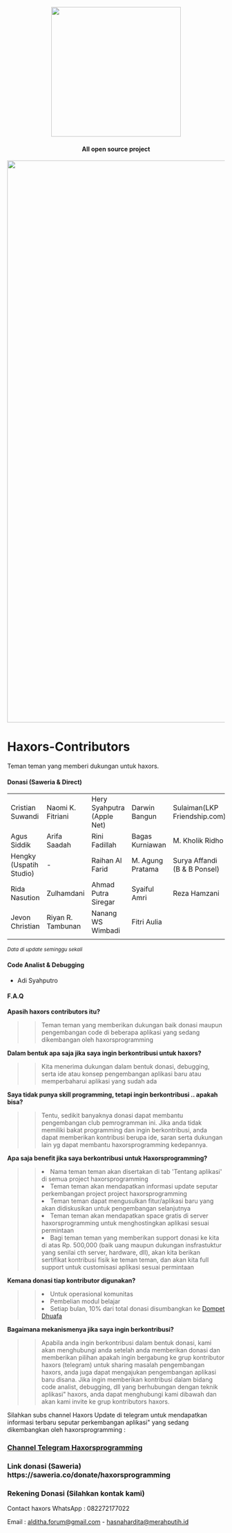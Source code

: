 <p align='center'>
<img src='https://haxors.or.id/images/logo_club.png' width='300'>
</p>

<h4 align='center'>All open source project</h4>

<p align='center'>
<img src='http://asset.justhasnah.my.id/screenshoot/Logo_Project/cover.png' width='1300'>
</p>

# Haxors-Contributors
Teman teman yang memberi dukungan untuk haxors.

<h4>Donasi (Saweria & Direct)</h4>

<table>
 <tr>
   <td>Cristian Suwandi</td><td>Naomi K. Fitriani</td><td>Hery Syahputra (Apple Net)</td><td>Darwin Bangun</td><td>Sulaiman(LKP Friendship.com)</td>
  </tr>
 <tr>
  <td>Agus Siddik</td><td>Arifa Saadah</td><td>Rini Fadillah</td><td>Bagas Kurniawan</td><td>M. Kholik Ridho</td>  
 </tr>
 <tr>
  <td>Hengky (Uspatih Studio)</td><td> - </td><td>Raihan Al Farid</td><td>M. Agung Pratama</td><td>Surya Affandi (B & B Ponsel)</td>
  </tr>
  <tr>
  <td>Rida Nasution</td><td>Zulhamdani</td><td>Ahmad Putra Siregar</td><td>Syaiful Amri</td><td>Reza Hamzani</td>
  </tr>
 <tr>
  <td>Jevon Christian</td><td>Riyan R. Tambunan</td><td>Nanang WS Wimbadi</td><td>Fitri Aulia</td><td></td>
  </tr>  
 <tr>
  <td></td><td></td><td></td><td></td><td></td>
  </tr>  
</table>

<small><i>Data di update seminggu sekali</i></small>

<h4>Code Analist & Debugging</h4>

- Adi Syahputro

<h4>F.A.Q</h4>

<b>Apasih haxors contributors itu?</b> 

>>Teman teman yang memberikan dukungan baik donasi maupun pengembangan code di beberapa aplikasi yang sedang dikembangan oleh haxorsprogramming

<b>Dalam bentuk apa saja jika saya ingin berkontribusi untuk haxors?</b>

>>Kita menerima dukungan dalam bentuk donasi, debugging, serta ide atau konsep pengembangan aplikasi baru atau memperbaharui aplikasi yang sudah ada

<b>Saya tidak punya skill programming, tetapi ingin berkontribusi .. apakah bisa?</b>

>> Tentu, sedikit banyaknya donasi dapat membantu pengembangan club pemrogramman ini. Jika anda tidak memiliki bakat programming dan ingin berkontribusi, anda dapat memberikan kontribusi berupa ide, saran serta dukungan lain yg dapat membantu haxorsprogramming kedepannya. 

<b>Apa saja benefit jika saya berkontribusi untuk Haxorsprogramming?</b>

>> <li> Nama teman teman akan disertakan di tab 'Tentang aplikasi' di semua project haxorsprogramming</li>
>> <li> Teman teman akan mendapatkan informasi update seputar perkembangan project project haxorsprogramming</li>
>> <li> Teman teman dapat mengusulkan fitur/aplikasi baru yang akan didiskusikan untuk pengembangan selanjutnya</li>
>> <li> Teman teman akan mendapatkan space gratis di server haxorsprogramming untuk menghostingkan aplikasi sesuai permintaan</li>
>> <li> Bagi teman teman yang memberikan support donasi ke kita di atas Rp. 500,000 (baik uang maupun dukungan insfrastuktur yang senilai cth server, hardware, dll), akan kita berikan sertifikat kontribusi fisik ke teman teman, dan akan kita full support untuk customisasi aplikasi sesuai permintaan</li>

<b>Kemana donasi tiap kontributor digunakan?</b>

>> <li> Untuk operasional komunitas</li>
>> <li> Pembelian modul belajar</li>
>> <li> Setiap bulan, 10% dari total donasi disumbangkan ke <a href='https://donasi.dompetdhuafa.org/'>Dompet Dhuafa</a></li>

<b>Bagaimana mekanismenya jika saya ingin berkontribusi?</b>

>> Apabila anda ingin berkontribusi dalam bentuk donasi, kami akan menghubungi anda setelah anda memberikan donasi dan memberikan pilihan apakah ingin bergabung ke grup kontributor haxors (telegram) untuk sharing masalah pengembangan haxors, anda juga dapat mengajukan pengembangan aplikasi baru disana. Jika ingin memberikan kontribusi dalam bidang code analist, debugging, dll yang berhubungan dengan teknik aplikasi" haxors, anda dapat menghubungi kami dibawah dan akan kami invite ke grup kontributors haxors. 

Silahkan subs channel Haxors Update di telegram untuk mendapatkan informasi terbaru seputar perkembangan aplikasi" yang sedang dikembangkan oleh haxorsprogramming : 
<h3><a href='https://t.me/haxorsupdate'>Channel Telegram Haxorsprogramming</a></h3>

<h3>Link donasi (Saweria)
https://saweria.co/donate/haxorsprogramming</h3>

<h3>Rekening Donasi (Silahkan kontak kami)</h3>

Contact haxors 
WhatsApp : 082272177022 

Email : alditha.forum@gmail.com - hasnahardita@merahputih.id

